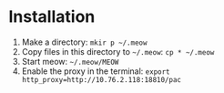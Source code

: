 # Installation

1. Make a directory: `mkir p ~/.meow`  
2. Copy files in this directory to `~/.meow`: `cp * ~/.meow`
3. Start meow: `~/.meow/MEOW`
4. Enable the proxy in the terminal: `export http_proxy=http://10.76.2.118:18810/pac`

